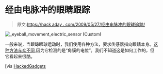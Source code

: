 # 经由电脉冲的眼睛跟踪

> 原文:[https://hack aday . com/2009/05/27/经由电脉冲的眼球追踪/](https://hackaday.com/2009/05/27/eye-tracking-via-electrical-impulse/)

![_eyeball_movement_electric_sensor (Custom)](../Images/6bce060db1eff3e36ebf60a396f24108.png "_eyeball_movement_electric_sensor (Custom)")

一般来说，当跟踪眼球运动时，我们使用各种方法，要求传感器指向眼睛本身。[这种方法与众不同](http://www.nttdocomo.com/features/mobility18.html),因为它检测的是“角膜的电位”。我们不知道这是如何工作的，但它看起来很酷。

[via [HackedGadgets](http://hackedgadgets.com/2009/05/25/control-your-gadgets-by-sensing-electrical-signals-from-eye-movements/)